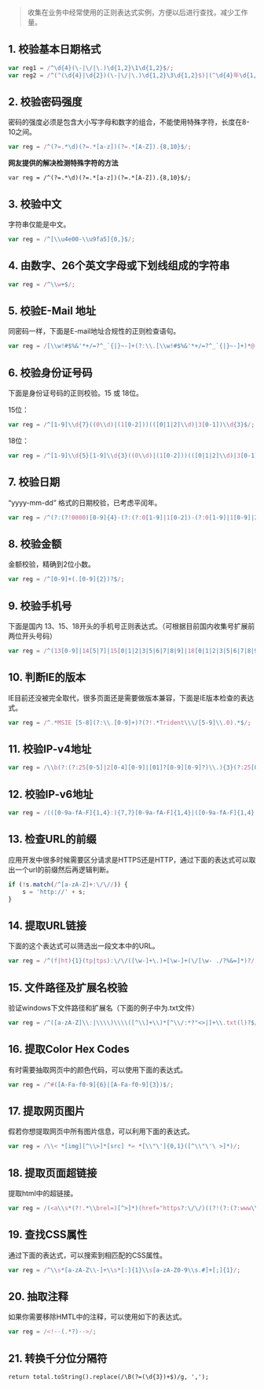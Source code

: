 ﻿> 收集在业务中经常使用的正则表达式实例，方便以后进行查找，减少工作量。

## 1. 校验基本日期格式 ##

```javascript
var reg1 = /^\d{4}(\-|\/|\.)\d{1,2}\1\d{1,2}$/;
var reg2 = /^(^(\d{4}|\d{2})(\-|\/|\.)\d{1,2}\3\d{1,2}$)|(^\d{4}年\d{1,2}月\d{1,2}日$)$/;
```

## 2. 校验密码强度 ##

密码的强度必须是包含大小写字母和数字的组合，不能使用特殊字符，长度在8-10之间。

```javascript
var reg = /^(?=.*\d)(?=.*[a-z])(?=.*[A-Z]).{8,10}$/;
```

**网友提供的解决检测特殊字符的方法**
```
var reg = /^(?=.*\d)(?=.*[a-z])(?=.*[A-Z]).{8,10}$/;
```

## 3. 校验中文 ##

字符串仅能是中文。

```javascript
var reg = /^[\\u4e00-\\u9fa5]{0,}$/;
```

## 4. 由数字、26个英文字母或下划线组成的字符串 ##

```javascript
var reg = /^\\w+$/;
```

## 5. 校验E-Mail 地址 ##

同密码一样，下面是E-mail地址合规性的正则检查语句。

```javascript
var reg = /[\\w!#$%&'*+/=?^_`{|}~-]+(?:\\.[\\w!#$%&'*+/=?^_`{|}~-]+)*@(?:[\\w](?:[\\w-]*[\\w])?\\.)+[\\w](?:[\\w-]*[\\w])?/;
```

## 6. 校验身份证号码 ##

下面是身份证号码的正则校验。15 或 18位。

15位：
```javascript
var reg = /^[1-9]\\d{7}((0\\d)|(1[0-2]))(([0|1|2]\\d)|3[0-1])\\d{3}$/;
```

18位：
```javascript
var reg = /^[1-9]\\d{5}[1-9]\\d{3}((0\\d)|(1[0-2]))(([0|1|2]\\d)|3[0-1])\\d{3}([0-9]|X)$/;
```

## 7. 校验日期 ##

“yyyy-mm-dd” 格式的日期校验，已考虑平闰年。

```javascript
var reg = /^(?:(?!0000)[0-9]{4}-(?:(?:0[1-9]|1[0-2])-(?:0[1-9]|1[0-9]|2[0-8])|(?:0[13-9]|1[0-2])-(?:29|30)|(?:0[13578]|1[02])-31)|(?:[0-9]{2}(?:0[48]|[2468][048]|[13579][26])|(?:0[48]|[2468][048]|[13579][26])00)-02-29)$/;
```

## 8. 校验金额 ##

金额校验，精确到2位小数。

```javascript
var reg = /^[0-9]+(.[0-9]{2})?$/;
```

## 9. 校验手机号 ##

下面是国内 13、15、18开头的手机号正则表达式。（可根据目前国内收集号扩展前两位开头号码）

```javascript
var reg = /^(13[0-9]|14[5|7]|15[0|1|2|3|5|6|7|8|9]|18[0|1|2|3|5|6|7|8|9])\\d{8}$/;
```

## 10. 判断IE的版本 ##

IE目前还没被完全取代，很多页面还是需要做版本兼容，下面是IE版本检查的表达式。

```javascript
var reg = /^.*MSIE [5-8](?:\\.[0-9]+)?(?!.*Trident\\\/[5-9]\\.0).*$/;
```

## 11. 校验IP-v4地址 ##

```javascript
var reg = /\\b(?:(?:25[0-5]|2[0-4][0-9]|[01]?[0-9][0-9]?)\\.){3}(?:25[0-5]|2[0-4][0-9]|[01]?[0-9][0-9]?)\\b/;
```

## 12. 校验IP-v6地址 ##

```javascript
var reg = /(([0-9a-fA-F]{1,4}:){7,7}[0-9a-fA-F]{1,4}|([0-9a-fA-F]{1,4}:){1,7}:|([0-9a-fA-F]{1,4}:){1,6}:[0-9a-fA-F]{1,4}|([0-9a-fA-F]{1,4}:){1,5}(:[0-9a-fA-F]{1,4}){1,2}|([0-9a-fA-F]{1,4}:){1,4}(:[0-9a-fA-F]{1,4}){1,3}|([0-9a-fA-F]{1,4}:){1,3}(:[0-9a-fA-F]{1,4}){1,4}|([0-9a-fA-F]{1,4}:){1,2}(:[0-9a-fA-F]{1,4}){1,5}|[0-9a-fA-F]{1,4}:((:[0-9a-fA-F]{1,4}){1,6})|:((:[0-9a-fA-F]{1,4}){1,7}|:)|fe80:(:[0-9a-fA-F]{0,4}){0,4}%[0-9a-zA-Z]{1,}|::(ffff(:0{1,4}){0,1}:){0,1}((25[0-5]|(2[0-4]|1{0,1}[0-9]){0,1}[0-9])\\.){3,3}(25[0-5]|(2[0-4]|1{0,1}[0-9]){0,1}[0-9])|([0-9a-fA-F]{1,4}:){1,4}:((25[0-5]|(2[0-4]|1{0,1}[0-9]){0,1}[0-9])\\.){3,3}(25[0-5]|(2[0-4]|1{0,1}[0-9]){0,1}[0-9]))/;
```

## 13. 检查URL的前缀 ##

应用开发中很多时候需要区分请求是HTTPS还是HTTP，通过下面的表达式可以取出一个url的前缀然后再逻辑判断。

```javascript
if (!s.match(/^[a-zA-Z]+:\/\//)) {
    s = 'http://' + s;
}
```

## 14. 提取URL链接 ##

下面的这个表达式可以筛选出一段文本中的URL。

```javascript
var reg = /^(f|ht){1}(tp|tps):\/\/([\w-]+\.)+[\w-]+(\/[\w- ./?%&=]*)?/;
```

## 15. 文件路径及扩展名校验 ##

验证windows下文件路径和扩展名（下面的例子中为.txt文件）

```javascript
var reg = /^([a-zA-Z]\\:|\\\\)\\\\([^\\]+\\)*[^\\/:*?"<>|]+\\.txt(l)?$/;
```

## 16. 提取Color Hex Codes ##

有时需要抽取网页中的颜色代码，可以使用下面的表达式。

```javascript
var reg = /^#([A-Fa-f0-9]{6}|[A-Fa-f0-9]{3})$/;
```

## 17. 提取网页图片 ##

假若你想提取网页中所有图片信息，可以利用下面的表达式。

```javascript
var reg = /\\< *[img][^\\>]*[src] *= *[\\"\']{0,1}([^\\"\'\ >]*)/;
```

## 18. 提取页面超链接 ##

提取html中的超链接。

```javascript
var reg = /(<a\\s*(?!.*\\brel=)[^>]*)(href="https?:\/\/)((?!(?:(?:www\\.)?'.implode('|(?:www\\.)?', $follow_list).'))[^"]+)"((?!.*\\brel=)[^>]*)(?:[^>]*)>/;
```

## 19. 查找CSS属性 ##

通过下面的表达式，可以搜索到相匹配的CSS属性。

```javascript
var reg = /^\\s*[a-zA-Z\\-]+\\s*[:]{1}\\s[a-zA-Z0-9\\s.#]+[;]{1}/;
```

## 20. 抽取注释 ##

如果你需要移除HMTL中的注释，可以使用如下的表达式。

```javascript
var reg = /<!--(.*?)-->/;
```

## 21. 转换千分位分隔符 ##

    return total.toString().replace(/\B(?=(\d{3})+$)/g, ',');